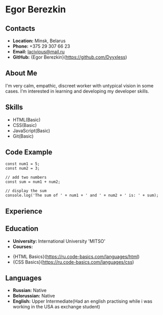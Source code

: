 # Egor Berezkin

## Contacts

* **Location:** Minsk, Belarus
* **Phone:** +375 29 307 66 23
* **Email:** lacivious@mail.ru
* **GitHub:** {Egor Berezkin}(https://github.com/Dyyxless)

## About Me

I'm very calm, empathic, discreet worker with untypical vision in some cases. 
I'm interested in learning and developing my developer skills.

## Skills

* HTML(Basic)
* CSS(Basic)
* JavaScript(Basic)
* Git(Basic)

## Code Example


``` 
const num1 = 5;
const num2 = 3;

// add two numbers
const sum = num1 + num2;

// display the sum
console.log('The sum of ' + num1 + ' and ' + num2 + ' is: ' + sum);
``` 

## Experience


## Education

* **University:** International University 'MITSO'
* **Courses:**
+ {HTML Basics}(https://ru.code-basics.com/languages/html)
+ {CSS Basics}(https://ru.code-basics.com/languages/css)

## Languages

* **Russian:** Native
* **Belorussian:** Native
* **English:** Upper Intermediate(Had an english practising while i was working in the USA as exchange student)